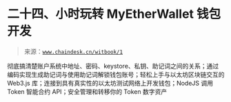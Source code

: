 # 二十四、小时玩转 MyEtherWallet 钱包开发

> 来源：[`www.chaindesk.cn/witbook/1`](https://www.chaindesk.cn/witbook/1)

彻底搞清楚账户系统中地址、密码、keystore、私钥、助记词之间的关系；通过编码实现生成助记词与使用助记词解锁钱包账号；轻松上手与以太坊区块链交互的 Web3.js 库；连接到具有真实性的以太坊测试网络上开发钱包；NodeJS 调用 Token 智能合约 API；安全管理和转移你的 Token 数字资产